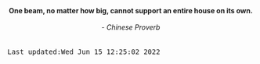 
<div align="center"><b><span>One beam, no matter how big, cannot support an entire house on its own.</span></b><br><br><i> - Chinese Proverb</i></div>
<br><br><kbd>Last updated:Wed Jun 15 12:25:02 2022</kbd>